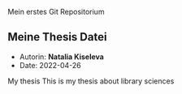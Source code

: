  Mein erstes Git Repositorium
## Meine Thesis Datei 

- Autorin: **Natalia Kiseleva**
- Date: 2022-04-26

My thesis
This is my thesis about library sciences
